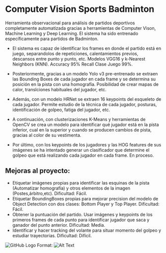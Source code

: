 # Computer Vision Sports Badminton
Herramienta observacional para análisis de partidos deportivos completamente automatizada gracias a herramientas de Computer Vison, Machine Learning y Deep Learning. El sistema ha sido entrenado específicamente para partidos de Badminton.

- El sistema es capaz de identificar los frames en donde el partido está en juego, separandolos de repeticiones, calentamientos previos, descansos entre punto y punto, etc. Modelos VGG16 y k-Nearest Neighbors (KNN). Accuracy 95% Recall Clase Juego 99%.

- Posteriormente, gracias a un modelo Yolo v3 pre-entrenado se extraen las Bounding Boxes de cada jugador en cada frame y se determina su posición en la pista con una homografía. Posibilidad de crear mapas de calor, transIciones habituales del jugador, etc.

- Además, con un modelo HRNet se extraen 16 keypoints del esqueleto de cada jugador. Permite estudio de la técnica de cada jugador, posturas, identificación de golpeo, fatiga del jugador, etc.

- A continuación, con clusterizaciones K-Means y herramientas de OpenCV se crea un modelo para identificar qué jugador está en la pista inferior, cual en la superior y cuando se producen cambios de pista, gracias al color de su vestimenta.

- Por último, con los keypoints de los jugadores y las HOG features de sus imágenes se ha intentado generar un clasificador que determine el golpeo que está realizando cada jugador en cada frame. En proceso.

## Mejoras al proyecto:
- Etiquetar imágenes propias para identificar las esquinas de la pista (Automatizar homografía) y otros elementos de la imagen (Postes,árbitro,etc). Dificultad: Fácil.
- Etiquetar BoundingBoxes propias para mejorar precision del modelo de Object Detection con dos clases: Bottom Player y Top Player. Dificultad: Fácil.
- Obtener la puntuación del partido. Usar imágenes y keypoints de los primeros frames de cada punto para identificar jugador que saca y ganador del punto anterior. Dificultad: Media.
- Identificar y hacer tracking del volante para situar momento del golpeo y estudiar trayectorias. Dificultad: Difícil.


![GitHub Logo](/imagenesqueleto.png)
Format: ![Alt Text](url)
